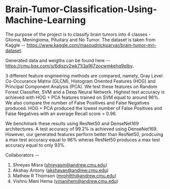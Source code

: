 # Brain-Tumor-Classification-Using-Machine-Learning

The purpose of the project is to classify brain tumors into 4 classes - Glioma, Meningioma, Pituitary and No Tumor. The dataset is taken from Kaggle -- https://www.kaggle.com/masoudnickparvar/brain-tumor-mri-dataset.

Generated data and weigths can be found here -- https://cmu.box.com/s/6diszv2wk71i3a9li7zocwmkehq9elby.

3 different feature engineering methods are compared, namely, Gray Level Co-Occurance Matrix (GLCM), Histogram Oriented Features (HOG) and Principal Component Analysis (PCA). We test these features on Random Forest Classifier, SVM and a Deep Neural Network. Highest test accuracy is achieved with HOG + PCA features trained on SVM equal to around 96%. We also compare the number of False Positives and False Negatives produced. HOG + PCA produced the lowest number of False Positives and False Negatives with an average Recall score = 0.96.

We benchmark these results using ResNet50 and DenseNet169 architectures. A test accuracy of 99.2% is achieved using DenseNet169. However, our generated features perform better than ResNet50, prodcuing a max test accuracy equal to 96% wheras ResNet50 produces a max test accuracy equal to only 93%.



Collaborators -- 
1) Shreyas Misra (shreyasm@andrew.cmu.edu)
2) Akshay Antony (akshayan@andrew.cmu.edu)
3) Mathew R Thomson (mrohitth@andrew.cmu.edu)
4) Vishnu Mani Hema (vmanihem@andrew.cmu.edu)
